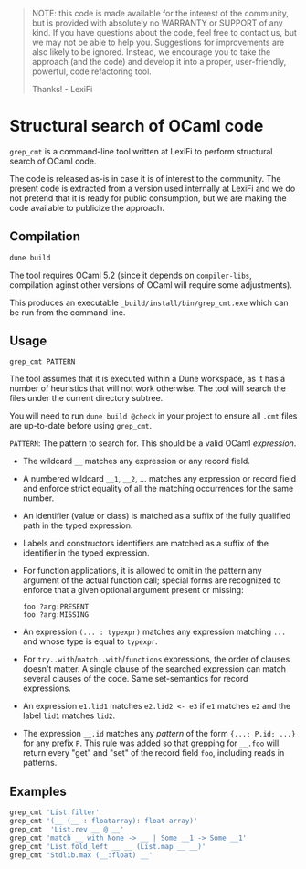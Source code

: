 > NOTE: this code is made available for the interest of the community, but is
> provided with absolutely no WARRANTY or SUPPORT of any kind. If you have
> questions about the code, feel free to contact us, but we may not be able to
> help you.  Suggestions for improvements are also likely to be
> ignored. Instead, we encourage you to take the approach (and the code) and
> develop it into a proper, user-friendly, powerful, code refactoring tool.
>
> Thanks! - LexiFi

# Structural search of OCaml code

`grep_cmt` is a command-line tool written at LexiFi to perform structural search
of OCaml code.

The code is released as-is in case it is of interest to the community. The
present code is extracted from a version used internally at LexiFi and we do not
pretend that it is ready for public consumption, but we are making the code
available to publicize the approach.

## Compilation

```sh
dune build
```

The tool requires OCaml 5.2 (since it depends on `compiler-libs`, compilation
aginst other versions of OCaml will require some adjustments).

This produces an executable `_build/install/bin/grep_cmt.exe` which can be run
from the command line.

## Usage

```shell
grep_cmt PATTERN
```

The tool assumes that it is executed within a Dune workspace, as it has a number
of heuristics that will not work otherwise. The tool will search the files under
the current directory subtree.

You will need to run `dune build @check` in your project to ensure all `.cmt`
files are up-to-date before using `grep_cmt`.

`PATTERN`: The pattern to search for. This should be a valid OCaml *expression*.

- The wildcard `__` matches any expression or any record field.

- A numbered wildcard `__1`, `__2`, ... matches any expression or record field
  and enforce strict equality of all the matching occurrences for the same
  number.

- An identifier (value or class) is matched as a suffix of the fully qualified
  path in the typed expression.

- Labels and constructors identifiers are matched as a suffix of the identifier
  in the typed expression.

- For function applications, it is allowed to omit in the pattern any argument
  of the actual function call; special forms are recognized to enforce that a
  given optional argument present or missing:
  ```
  foo ?arg:PRESENT
  foo ?arg:MISSING
  ```

- An expression `(... : typexpr)` matches any expression matching `...` and
  whose type is equal to `typexpr`.

- For `try..with`/`match..with`/`functions` expressions, the order of clauses
  doesn't matter.  A single clause of the searched expression can match several
  clauses of the code.  Same set-semantics for record expressions.

- An expression `e1.lid1` matches `e2.lid2 <- e3` if `e1` matches `e2` and the
  label `lid1` matches `lid2`.

- The expression `__.id` matches any *pattern* of the form `{...; P.id; ...}`
  for any prefix `P`. This rule was added so that grepping for `__.foo` will
  return every "get" and "set" of the record field `foo`, including reads in
  patterns.

## Examples

```sh
grep_cmt 'List.filter'
grep_cmt '(__ (__ : floatarray): float array)'
grep_cmt  'List.rev __ @ __'
grep_cmt 'match __ with None -> __ | Some __1 -> Some __1'
grep_cmt 'List.fold_left __ __ (List.map __ __)'
grep_cmt 'Stdlib.max (__:float) __'
```
